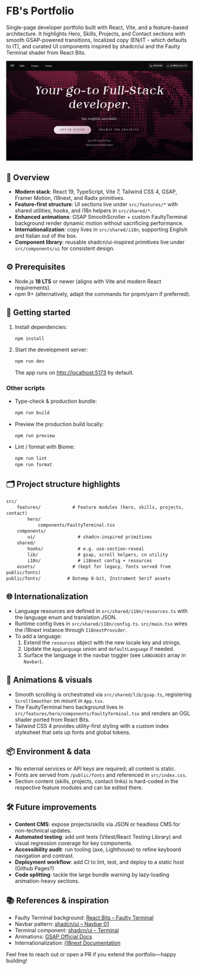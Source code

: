 # FB's Portfolio

Single-page developer portfolio built with React, Vite, and a feature-based architecture. It highlights Hero, Skills, Projects, and Contact sections with smooth GSAP-powered transitions, localized copy (EN/IT - which defaults to IT), and curated UI components inspired by shadcn/ui and the Faulty Terminal shader from React Bits.

![Hero section preview](public/assets/hero-preview.png)

## 🧭 Overview
- **Modern stack**: React 19, TypeScript, Vite 7, Tailwind CSS 4, GSAP, Framer Motion, i18next, and Radix primitives.
- **Feature-first structure**: UI sections live under `src/features/*` with shared utilities, hooks, and i18n helpers in `src/shared/*`.
- **Enhanced animations**: GSAP SmoothScroller + custom FaultyTerminal background render dynamic motion without sacrificing performance.
- **Internationalization**: copy lives in `src/shared/i18n`, supporting English and Italian out of the box.
- **Component library**: reusable shadcn/ui-inspired primitives live under `src/components/ui` for consistent design.

## ⚙️ Prerequisites
- Node.js **18 LTS** or newer (aligns with Vite and modern React requirements).
- npm 9+ (alternatively, adapt the commands for pnpm/yarn if preferred).

## 🚀 Getting started
1. Install dependencies:
	 ```bash
	 npm install
	 ```
2. Start the development server:
	 ```bash
	 npm run dev
	 ```
	 The app runs on [http://localhost:5173](http://localhost:5173) by default.

### Other scripts
- Type-check & production bundle:
	```bash
	npm run build
	```
- Preview the production build locally:
	```bash
	npm run preview
	```
- Lint / format with Biome:
	```bash
	npm run lint
	npm run format
	```

## 🗂️ Project structure highlights
```
src/
	features/            # Feature modules (hero, skills, projects, contact)
		hero/
			components/FaultyTerminal.tsx
	components/
		ui/                # shadcn-inspired primitives
	shared/
		hooks/             # e.g. use-section-reveal
		lib/               # gsap, scroll helpers, cn utility
		i18n/              # i18next config + resources
	assets/              # (kept for legacy, fonts served from public/fonts)
public/fonts/          # Dotemp 8-bit, Instrument Serif assets
```

## 🌐 Internationalization
- Language resources are defined in `src/shared/i18n/resources.ts` with the language enum and translation JSON.
- Runtime config lives in `src/shared/i18n/config.ts`. `src/main.tsx` wires the i18next instance through `I18nextProvider`.
- To add a language:
	1. Extend the `resources` object with the new locale key and strings.
	2. Update the `AppLanguage` union and `defaultLanguage` if needed.
	3. Surface the language in the navbar toggler (see `LANGUAGES` array in `Navbar`).

## 🧱 Animations & visuals
- Smooth scrolling is orchestrated via `src/shared/lib/gsap.ts`, registering `ScrollSmoother` on mount in `App.tsx`.
- The FaultyTerminal hero background lives in `src/features/hero/components/FaultyTerminal.tsx` and renders an OGL shader ported from React Bits.
- Tailwind CSS 4 provides utility-first styling with a custom index stylesheet that sets up fonts and global tokens.

## 📦 Environment & data
- No external services or API keys are required; all content is static.
- Fonts are served from `/public/fonts` and referenced in `src/index.css`.
- Section content (skills, projects, contact links) is hard-coded in the respective feature modules and can be edited there.

## 🛠️ Future improvements
- **Content CMS**: expose projects/skills via JSON or headless CMS for non-technical updates.
- **Automated testing**: add unit tests (Vitest/React Testing Library) and visual regression coverage for key components.
- **Accessibility audit**: run tooling (axe, Lighthouse) to refine keyboard navigation and contrast.
- **Deployment workflow**: add CI to lint, test, and deploy to a static host (Github Pages?)
- **Code splitting**: tackle the large bundle warning by lazy-loading animation-heavy sections.

## 📚 References & inspiration
- Faulty Terminal background: [React Bits – Faulty Terminal](https://www.reactbits.dev/backgrounds/faulty-terminal)
- Navbar pattern: [shadcn/ui – Navbar 01](https://www.shadcn.io/components/navbar/navbar-01)
- Terminal component: [shadcn/ui – Terminal](https://www.shadcn.io/components/visualization/terminal#basic-terminal)
- Animations: [GSAP Official Docs](https://gsap.com/docs/v3/)
- Internationalization: [i18next Documentation](https://www.i18next.com/)

Feel free to reach out or open a PR if you extend the portfolio—happy building!
